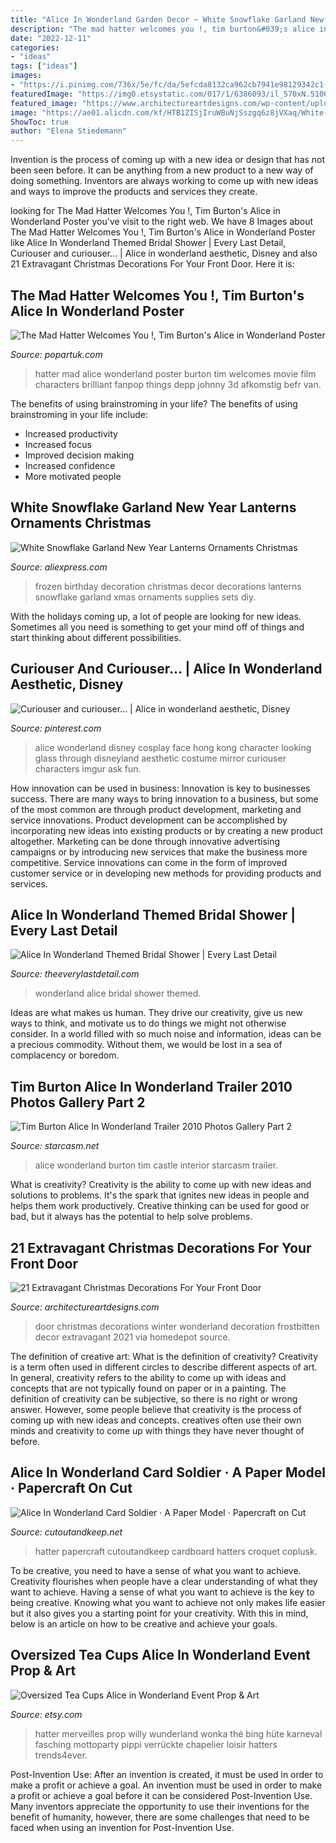 ```yaml
---
title: "Alice In Wonderland Garden Decor ~ White Snowflake Garland New Year Lanterns Ornaments Christmas"
description: "The mad hatter welcomes you !, tim burton&#039;s alice in wonderland poster"
date: "2022-12-11"
categories:
- "ideas"
tags: ["ideas"]
images:
- "https://i.pinimg.com/736x/5e/fc/da/5efcda8132ca962cb7941e98129342c1--go-ask-alice-wonderland-alice.jpg"
featuredImage: "https://img0.etsystatic.com/017/1/6386093/il_570xN.510626480_bqdy.jpg"
featured_image: "https://www.architectureartdesigns.com/wp-content/uploads/2016/11/4-44.jpg"
image: "https://ae01.alicdn.com/kf/HTB1ZISjIruWBuNjSszgq6z8jVXaq/White-Snowflake-Garland-New-Year-Lanterns-Ornaments-Christmas-Decoration-Sets-Supplies-Frozen-Birthday-Party-Xmas-Home.jpg"
ShowToc: true
author: "Elena Stiedemann"
---
```



Invention is the process of coming up with a new idea or design that has not been seen before. It can be anything from a new product to a new way of doing something. Inventors are always working to come up with new ideas and ways to improve the products and services they create.

	

		
looking for The Mad Hatter Welcomes You !, Tim Burton&#039;s Alice in Wonderland Poster you've visit to the right web. We have 8 Images about The Mad Hatter Welcomes You !, Tim Burton&#039;s Alice in Wonderland Poster like Alice In Wonderland Themed Bridal Shower | Every Last Detail, Curiouser and curiouser... | Alice in wonderland aesthetic, Disney and also 21 Extravagant Christmas Decorations For Your Front Door. Here it is:
		
    
## The Mad Hatter Welcomes You !, Tim Burton&#039;s Alice In Wonderland Poster

<img loading=lazy src="https://dgeiu3fz282x5.cloudfront.net/g/l/lghwr1244.jpg" onerror="this.onerror=null;this.src='https://tse4.mm.bing.net/th?id=OIP.liV5LHw5ZQ11oq48tDjalgHaLK&amp;pid=15.1';" alt="The Mad Hatter Welcomes You !, Tim Burton&#039;s Alice in Wonderland Poster">

_Source: popartuk.com_

>hatter mad alice wonderland poster burton tim welcomes movie film characters brilliant fanpop things depp johnny 3d afkomstig befr van. 

	

The benefits of using brainstroming in your life?
The benefits of using brainstroming in your life include: 
- Increased productivity 
- Increased focus 
- Improved decision making 
- Increased confidence 
- More motivated people

    
## White Snowflake Garland New Year Lanterns Ornaments Christmas

<img loading=lazy src="https://ae01.alicdn.com/kf/HTB1ZISjIruWBuNjSszgq6z8jVXaq/White-Snowflake-Garland-New-Year-Lanterns-Ornaments-Christmas-Decoration-Sets-Supplies-Frozen-Birthday-Party-Xmas-Home.jpg" onerror="this.onerror=null;this.src='https://tse1.mm.bing.net/th?id=OIP.RaSO7wFJ63EA2ThlntIYxQHaHa&amp;pid=15.1';" alt="White Snowflake Garland New Year Lanterns Ornaments Christmas">

_Source: aliexpress.com_

>frozen birthday decoration christmas decor decorations lanterns snowflake garland xmas ornaments supplies sets diy. 

	

With the holidays coming up, a lot of people are looking for new ideas. Sometimes all you need is something to get your mind off of things and start thinking about different possibilities. 

    
## Curiouser And Curiouser... | Alice In Wonderland Aesthetic, Disney

<img loading=lazy src="https://i.pinimg.com/736x/5e/fc/da/5efcda8132ca962cb7941e98129342c1--go-ask-alice-wonderland-alice.jpg" onerror="this.onerror=null;this.src='https://tse1.mm.bing.net/th?id=OIP.0uSH0SAtn5DoWgspHxYsYgHaLH&amp;pid=15.1';" alt="Curiouser and curiouser... | Alice in wonderland aesthetic, Disney">

_Source: pinterest.com_

>alice wonderland disney cosplay face hong kong character looking glass through disneyland aesthetic costume mirror curiouser characters imgur ask fun. 

	

How innovation can be used in business:
Innovation is key to businesses success. There are many ways to bring innovation to a business, but some of the most common are through product development, marketing and service innovations. Product development can be accomplished by incorporating new ideas into existing products or by creating a new product altogether. Marketing can be done through innovative advertising campaigns or by introducing new services that make the business more competitive. Service innovations can come in the form of improved customer service or in developing new methods for providing products and services.

    
## Alice In Wonderland Themed Bridal Shower | Every Last Detail

<img loading=lazy src="http://s3-us-east-2.amazonaws.com/eldmedia/wp-content/uploads/2013/05/Alice-In-Wonderland-Themed-Bridal-Shower_0018.jpg" onerror="this.onerror=null;this.src='https://tse3.mm.bing.net/th?id=OIP.aFLxiUnz7FQf6mpJ8-EOUgHaLI&amp;pid=15.1';" alt="Alice In Wonderland Themed Bridal Shower | Every Last Detail">

_Source: theeverylastdetail.com_

>wonderland alice bridal shower themed. 

	

Ideas are what makes us human. They drive our creativity, give us new ways to think, and motivate us to do things we might not otherwise consider. In a world filled with so much noise and information, ideas can be a precious commodity. Without them, we would be lost in a sea of complacency or boredom.

    
## Tim Burton Alice In Wonderland Trailer 2010 Photos Gallery Part 2

<img loading=lazy src="https://starcasm.net/wp-content/uploads/2009/07/AIW109.jpg" onerror="this.onerror=null;this.src='https://tse1.mm.bing.net/th?id=OIP.k0biwLathTmQyJ-627bxrAHaD_&amp;pid=15.1';" alt="Tim Burton Alice In Wonderland Trailer 2010 Photos Gallery Part 2">

_Source: starcasm.net_

>alice wonderland burton tim castle interior starcasm trailer. 

	

What is creativity?
Creativity is the ability to come up with new ideas and solutions to problems. It's the spark that ignites new ideas in people and helps them work productively. Creative thinking can be used for good or bad, but it always has the potential to help solve problems.

    
## 21 Extravagant Christmas Decorations For Your Front Door

<img loading=lazy src="https://www.architectureartdesigns.com/wp-content/uploads/2016/11/4-44.jpg" onerror="this.onerror=null;this.src='https://tse3.mm.bing.net/th?id=OIP.f_uMBBXE8O8mhT27gKPVwQHaLG&amp;pid=15.1';" alt="21 Extravagant Christmas Decorations For Your Front Door">

_Source: architectureartdesigns.com_

>door christmas decorations winter wonderland decoration frostbitten decor extravagant 2021 via homedepot source. 

	

The definition of creative art: What is the definition of creativity?
Creativity is a term often used in different circles to describe different aspects of art. In general, creativity refers to the ability to come up with ideas and concepts that are not typically found on paper or in a painting. The definition of creativity can be subjective, so there is no right or wrong answer. However, some people believe that creativity is the process of coming up with new ideas and concepts. creatives often use their own minds and creativity to come up with things they have never thought of before.

    
## Alice In Wonderland Card Soldier · A Paper Model · Papercraft On Cut

<img loading=lazy src="https://images.coplusk.net/project_images/49055/image/full_card_1275305037.jpg" onerror="this.onerror=null;this.src='https://tse4.mm.bing.net/th?id=OIP.URZ6gUbI0Rpb07SXsOMfNQHaJ4&amp;pid=15.1';" alt="Alice In Wonderland Card Soldier · A Paper Model · Papercraft on Cut">

_Source: cutoutandkeep.net_

>hatter papercraft cutoutandkeep cardboard hatters croquet coplusk. 

	

To be creative, you need to have a sense of what you want to achieve.
Creativity flourishes when people have a clear understanding of what they want to achieve. Having a sense of what you want to achieve is the key to being creative. Knowing what you want to achieve not only makes life easier but it also gives you a starting point for your creativity. With this in mind, below is an article on how to be creative and achieve your goals.

    
## Oversized Tea Cups Alice In Wonderland Event Prop &amp; Art

<img loading=lazy src="https://img0.etsystatic.com/017/1/6386093/il_570xN.510626480_bqdy.jpg" onerror="this.onerror=null;this.src='https://tse2.mm.bing.net/th?id=OIP.P5gHGZMwpV4TSjTnTOXf9gHaJ4&amp;pid=15.1';" alt="Oversized Tea Cups Alice in Wonderland Event Prop &amp; Art">

_Source: etsy.com_

>hatter merveilles prop willy wunderland wonka thé bing hüte karneval fasching mottoparty pippi verrückte chapelier loisir hatters trends4ever. 

	

Post-Invention Use: After an invention is created, it must be used in order to make a profit or achieve a goal.
An invention must be used in order to make a profit or achieve a goal before it can be considered Post-Invention Use. Many inventors appreciate the opportunity to use their inventions for the benefit of humanity, however, there are some challenges that need to be faced when using an invention for Post-Invention Use.

